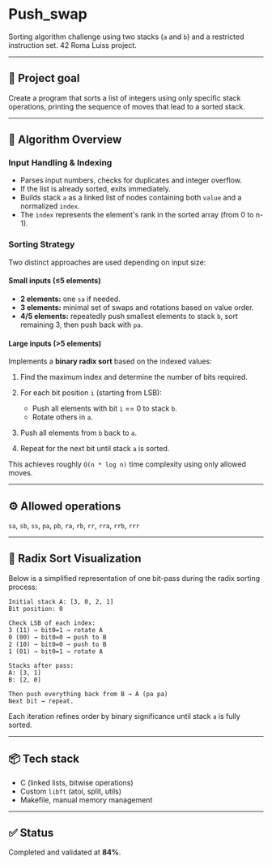 # Push_swap

Sorting algorithm challenge using two stacks (`a` and `b`) and a restricted instruction set.
42 Roma Luiss project.

---

## 🧩 Project goal

Create a program that sorts a list of integers using only specific stack operations, printing the sequence of moves that lead to a sorted stack.

---

## 🧠 Algorithm Overview

### Input Handling & Indexing

* Parses input numbers, checks for duplicates and integer overflow.
* If the list is already sorted, exits immediately.
* Builds stack `a` as a linked list of nodes containing both `value` and a normalized `index`.
* The `index` represents the element's rank in the sorted array (from 0 to n-1).

### Sorting Strategy

Two distinct approaches are used depending on input size:

#### Small inputs (≤5 elements)

* **2 elements:** one `sa` if needed.
* **3 elements:** minimal set of swaps and rotations based on value order.
* **4/5 elements:** repeatedly push smallest elements to stack `b`, sort remaining 3, then push back with `pa`.

#### Large inputs (>5 elements)

Implements a **binary radix sort** based on the indexed values:

1. Find the maximum index and determine the number of bits required.
2. For each bit position `i` (starting from LSB):

   * Push all elements with bit `i` == 0 to stack `b`.
   * Rotate others in `a`.
3. Push all elements from `b` back to `a`.
4. Repeat for the next bit until stack `a` is sorted.

This achieves roughly `O(n * log n)` time complexity using only allowed moves.

---

## ⚙️ Allowed operations

`sa`, `sb`, `ss`, `pa`, `pb`, `ra`, `rb`, `rr`, `rra`, `rrb`, `rrr`

---

## 🧩 Radix Sort Visualization

Below is a simplified representation of one bit-pass during the radix sorting process:

```
Initial stack A: [3, 0, 2, 1]
Bit position: 0

Check LSB of each index:
3 (11) → bit0=1 → rotate A
0 (00) → bit0=0 → push to B
2 (10) → bit0=0 → push to B
1 (01) → bit0=1 → rotate A

Stacks after pass:
A: [3, 1]
B: [2, 0]

Then push everything back from B → A (pa pa)
Next bit → repeat.
```

Each iteration refines order by binary significance until stack `a` is fully sorted.

---

## 📦 Tech stack

* C (linked lists, bitwise operations)
* Custom `libft` (atoi, split, utils)
* Makefile, manual memory management

---

## ✅ Status

Completed and validated at **84%**.
